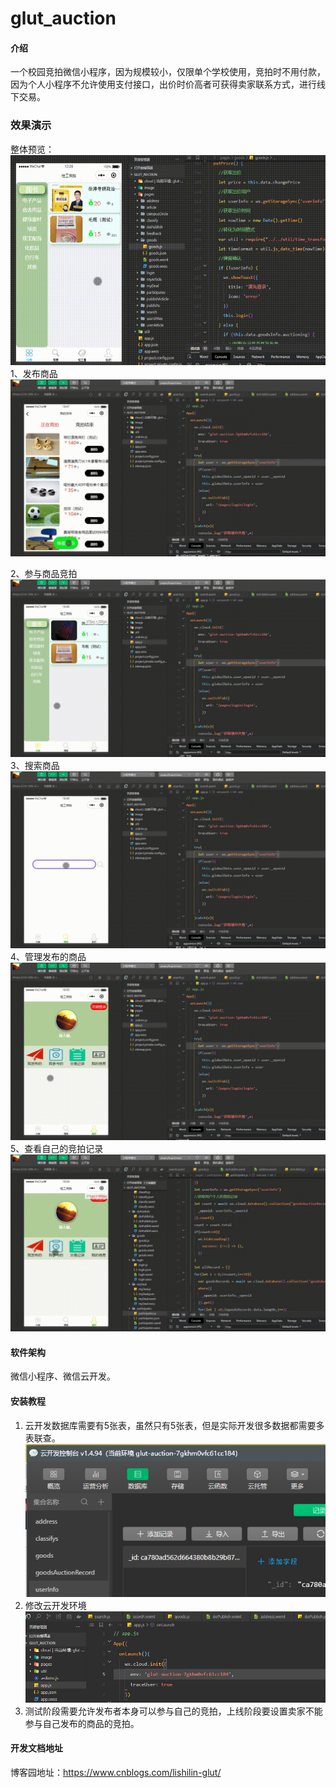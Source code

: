 # glut_auction

#### 介绍
一个校园竞拍微信小程序，因为规模较小，仅限单个学校使用，竞拍时不用付款，因为个人小程序不允许使用支付接口，出价时价高者可获得卖家联系方式，进行线下交易。

### 效果演示
整体预览：
![输入图片说明](readmeImage/%E6%A1%82%E5%B7%A5%E5%BE%AE%E6%8B%8D%E5%BD%95%E5%88%B6(2)%2000_00_00-00_00_30.gif)
1、发布商品
![输入图片说明](readmeImage/%E5%8F%91%E5%B8%83%E5%95%86%E5%93%81%2000_00_00-00_00_30.gif)

2、参与商品竞拍
![输入图片说明](readmeImage/%E5%87%BA%E4%BB%B7%2000_00_00-00_00_30.gif)
3、搜索商品
![输入图片说明](readmeImage/%E6%90%9C%E7%B4%A2%2000_00_00-00_00_30.gif)
4、管理发布的商品
![输入图片说明](readmeImage/%E7%AE%A1%E7%90%86%E5%8F%91%E5%B8%83%2000_00_00-00_00_30.gif)
5、查看自己的竞拍记录
![输入图片说明](readmeImage/%E6%9F%A5%E7%9C%8B%E4%B8%AA%E4%BA%BA%E7%AB%9E%E6%8B%8D%E8%AE%B0%E5%BD%95%2000_00_00-00_00_30.gif)

#### 软件架构
微信小程序、微信云开发。


#### 安装教程

1.  云开发数据库需要有5张表，虽然只有5张表，但是实际开发很多数据都需要多表联查。
![输入图片说明](readmeImage/database.png)
2.  修改云开发环境
![输入图片说明](env.png)
3.  测试阶段需要允许发布者本身可以参与自己的竞拍，上线阶段要设置卖家不能参与自己发布的商品的竞拍。

#### 开发文档地址
博客园地址：https://www.cnblogs.com/lishilin-glut/







